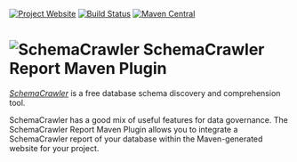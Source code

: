 [![Project Website](https://img.shields.io/badge/project_website-SchemaCrawler_Report_Maven_Plugin-7B2A90.svg)](http://schemacrawler.github.io/SchemaCrawler-Report-Maven-Plugin/)
[![Build Status](https://travis-ci.org/schemacrawler/SchemaCrawler-Report-Maven-Plugin.svg?branch=master)](https://travis-ci.org/schemacrawler/SchemaCrawler-Report-Maven-Plugin)
[![Maven Central](https://img.shields.io/maven-central/v/us.fatehi/schemacrawler.svg)](http://search.maven.org/#search%7Cga%7C1%7Cg%3Aus.fatehi%20schemacrawler%20a%3Aschemacrawler-maven-plugin)

# ![SchemaCrawler](https://github.com/schemacrawler/SchemaCrawler/raw/master/schemacrawler-docs/logo/schemacrawler_logo.png?raw=true) SchemaCrawler Report Maven Plugin

*[SchemaCrawler](https://www.schemacrawler.com/)* is a free database schema discovery and comprehension tool.
 
SchemaCrawler has a good mix of useful features for data governance. The SchemaCrawler Report 
Maven Plugin allows you to integrate a SchemaCrawler report of your database within the 
Maven-generated website for your project.
